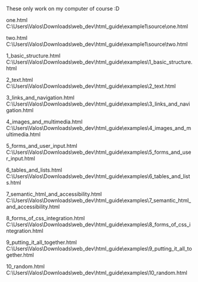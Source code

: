 These only work on my computer of course :D

one.html
C:\Users\Valos\Downloads\web_dev\html_guide\example1\source\one.html

two.html
C:\Users\Valos\Downloads\web_dev\html_guide\example1\source\two.html

1_basic_structure.html
C:\Users\Valos\Downloads\web_dev\html_guide\examples\1_basic_structure.html

2_text.html
C:\Users\Valos\Downloads\web_dev\html_guide\examples\2_text.html

3_links_and_navigation.html
C:\Users\Valos\Downloads\web_dev\html_guide\examples\3_links_and_navigation.html

4_images_and_multimedia.html
C:\Users\Valos\Downloads\web_dev\html_guide\examples\4_images_and_multimedia.html

5_forms_and_user_input.html
C:\Users\Valos\Downloads\web_dev\html_guide\examples\5_forms_and_user_input.html

6_tables_and_lists.html
C:\Users\Valos\Downloads\web_dev\html_guide\examples\6_tables_and_lists.html

7_semantic_html_and_accessibility.html
C:\Users\Valos\Downloads\web_dev\html_guide\examples\7_semantic_html_and_accessibility.html

8_forms_of_css_integration.html
C:\Users\Valos\Downloads\web_dev\html_guide\examples\8_forms_of_css_integration.html

9_putting_it_all_together.html
C:\Users\Valos\Downloads\web_dev\html_guide\examples\9_putting_it_all_together.html

10_random.html
C:\Users\Valos\Downloads\web_dev\html_guide\examples\10_random.html